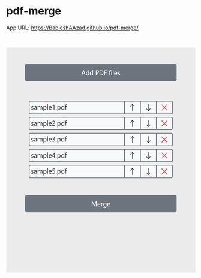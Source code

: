 # pdf-merge
App URL: https://BableshAAzad.github.io/pdf-merge/  

<br>

<p align="center">
  <img src="screenshots/screenshot.png" height="600">
</p>
